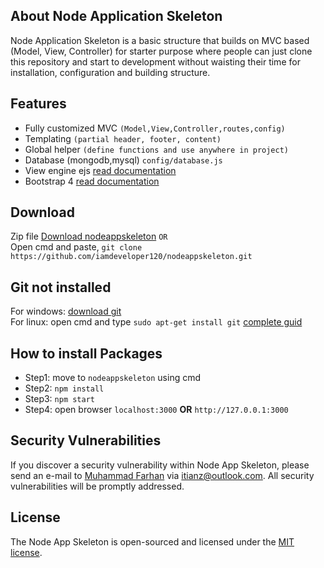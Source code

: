 ## About Node Application Skeleton

Node Application Skeleton is a basic structure that builds on MVC based (Model, View, Controller) for starter purpose where people can just clone this repository and start to development without waisting their time for installation, configuration and building structure.  

## Features
- Fully customized MVC `(Model,View,Controller,routes,config)`
- Templating `(partial header, footer, content)`
- Global helper `(define functions and use anywhere in project)`
- Database (mongodb,mysql) `config/database.js`
- View engine ejs [read documentation](https://ejs.co/#install)
- Bootstrap 4 [read documentation](https://getbootstrap.com/docs/4.1/getting-started/introduction/)

## Download  
Zip file [Download nodeappskeleton](https://github.com/iamdeveloper120/nodeappskeleton/archive/master.zip) `OR`  
Open cmd and paste, `git clone https://github.com/iamdeveloper120/nodeappskeleton.git`  

## Git not installed  
For windows: [download git](https://git-scm.com/download/win)  
For linux: open cmd and type  `sudo apt-get install git` [complete guid](https://www.liquidweb.com/kb/install-git-ubuntu-16-04-lts/)

## How to install Packages  
- Step1: move to `nodeappskeleton` using cmd
- Step2: `npm install`
- Step3: `npm start`
- Step4: open browser `localhost:3000` **OR** `http://127.0.0.1:3000`  

## Security Vulnerabilities  
If you discover a security vulnerability within Node App Skeleton, please send an e-mail to [Muhammad Farhan](https://www.linkedin.com/in/iamdeveloper120/) via [itianz@outlook.com](mailto:itianz@outlook.com). All security vulnerabilities will be promptly addressed.

## License  
The Node App Skeleton is open-sourced and licensed under the [MIT license](https://opensource.org/licenses/MIT).
